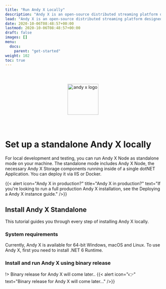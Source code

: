 ```yaml
---
title: "Run Andy X Locally"
description: "Andy X is an open-source distributed streaming platform designed to deliver the best performance possible for high-performance data pipelines, streaming analytics, streaming between microservices and data integrations."
lead: "Andy X is an open-source distributed streaming platform designed to deliver the best performance possible for high-performance data pipelines, streaming analytics, streaming between microservices and data integrations."
date: 2020-10-06T08:48:57+00:00
lastmod: 2020-10-06T08:48:57+00:00
draft: false
images: []
menu:
  docs:
    parent: "get-started"
weight: 102
toc: true
---
```


<center><img src="~/../../../../../images/T1.png" style="height:100px; margin-top: 40px; margin-bottom: 40px" alt="andy x logo" align="middle"></center>

# Set up a standalone Andy X locally
For local development and testing, you can run Andy X Node as standalone mode on your machine. The standalone mode includes Andy X Node, the necessary Andy X Storage components running inside of a single dotNET Application.
You can deploy it via IIS or Docker.

{{< alert icon="Andy X in production?" title="Andy X in production?" text="If you're looking to run a full production Andy X installation, see the Deploying a Andy X instance guide." />}}

## Install Andy X Standalone
This tutorial guides you through every step of installing Andy X locally.

### System requirements
Currently, Andy X is available for 64-bit Windows, macOS and Linux. To use Andy X, first you need to install .NET 6 Runtime.

### Install and run Andy X using binary release

!> Binary release for Andy X will come later..
{{< alert icon="👉"  text="Binary release for Andy X will come later..." />}}
